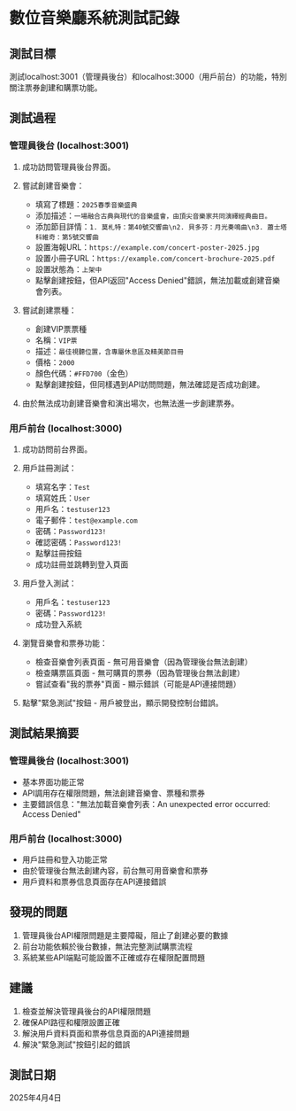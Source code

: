 # 數位音樂廳系統測試記錄

## 測試目標
測試localhost:3001（管理員後台）和localhost:3000（用戶前台）的功能，特別關注票券創建和購票功能。

## 測試過程

### 管理員後台 (localhost:3001)

1. 成功訪問管理員後台界面。
2. 嘗試創建音樂會：
   - 填寫了標題：`2025春季音樂盛典`
   - 添加描述：`一場融合古典與現代的音樂盛會，由頂尖音樂家共同演繹經典曲目。`
   - 添加節目詳情：`1. 莫札特：第40號交響曲\n2. 貝多芬：月光奏鳴曲\n3. 蕭士塔科維奇：第5號交響曲`
   - 設置海報URL：`https://example.com/concert-poster-2025.jpg`
   - 設置小冊子URL：`https://example.com/concert-brochure-2025.pdf`
   - 設置狀態為：`上架中`
   - 點擊創建按鈕，但API返回"Access Denied"錯誤，無法加載或創建音樂會列表。

3. 嘗試創建票種：
   - 創建VIP票票種
   - 名稱：`VIP票`
   - 描述：`最佳視聽位置，含專屬休息區及精美節目冊`
   - 價格：`2000`
   - 顏色代碼：`#FFD700`（金色）
   - 點擊創建按鈕，但同樣遇到API訪問問題，無法確認是否成功創建。

4. 由於無法成功創建音樂會和演出場次，也無法進一步創建票券。

### 用戶前台 (localhost:3000)

1. 成功訪問前台界面。

2. 用戶註冊測試：
   - 填寫名字：`Test`
   - 填寫姓氏：`User`
   - 用戶名：`testuser123`
   - 電子郵件：`test@example.com`
   - 密碼：`Password123!`
   - 確認密碼：`Password123!`
   - 點擊註冊按鈕
   - 成功註冊並跳轉到登入頁面

3. 用戶登入測試：
   - 用戶名：`testuser123`
   - 密碼：`Password123!`
   - 成功登入系統

4. 瀏覽音樂會和票券功能：
   - 檢查音樂會列表頁面 - 無可用音樂會（因為管理後台無法創建）
   - 檢查購票區頁面 - 無可購買的票券（因為管理後台無法創建）
   - 嘗試查看"我的票券"頁面 - 顯示錯誤（可能是API連接問題）

5. 點擊"緊急測試"按鈕 - 用戶被登出，顯示開發控制台錯誤。

## 測試結果摘要

### 管理員後台 (localhost:3001)
- 基本界面功能正常
- API調用存在權限問題，無法創建音樂會、票種和票券
- 主要錯誤信息："無法加載音樂會列表：An unexpected error occurred: Access Denied"

### 用戶前台 (localhost:3000)
- 用戶註冊和登入功能正常
- 由於管理後台無法創建內容，前台無可用音樂會和票券
- 用戶資料和票券信息頁面存在API連接錯誤

## 發現的問題
1. 管理員後台API權限問題是主要障礙，阻止了創建必要的數據
2. 前台功能依賴於後台數據，無法完整測試購票流程
3. 系統某些API端點可能設置不正確或存在權限配置問題

## 建議
1. 檢查並解決管理員後台的API權限問題
2. 確保API路徑和權限設置正確
3. 解決用戶資料頁面和票券信息頁面的API連接問題
4. 解決"緊急測試"按鈕引起的錯誤

## 測試日期
2025年4月4日
